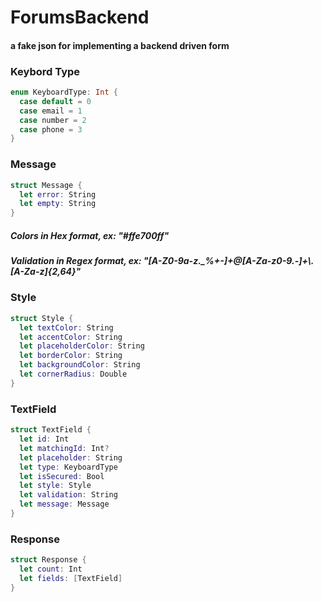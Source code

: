 # ForumsBackend
#### a fake json for implementing a backend driven form

### Keybord Type
```swift
enum KeyboardType: Int {
  case default = 0
  case email = 1
  case number = 2
  case phone = 3
}
```

### Message 
```swift
struct Message {
  let error: String
  let empty: String
}
```

##### Colors in Hex format, ex: "#ffe700ff" 
##### Validation in Regex format, ex: "[A-Z0-9a-z._%+-]+@[A-Za-z0-9.-]+\\.[A-Za-z]{2,64}"

### Style
```swift
struct Style {
  let textColor: String
  let accentColor: String
  let placeholderColor: String
  let borderColor: String
  let backgroundColor: String
  let cornerRadius: Double
}
```

### TextField
```swift
struct TextField {
  let id: Int
  let matchingId: Int?
  let placeholder: String
  let type: KeyboardType
  let isSecured: Bool
  let style: Style
  let validation: String
  let message: Message
}
```

### Response
```swift
struct Response {
  let count: Int
  let fields: [TextField]
}
```
